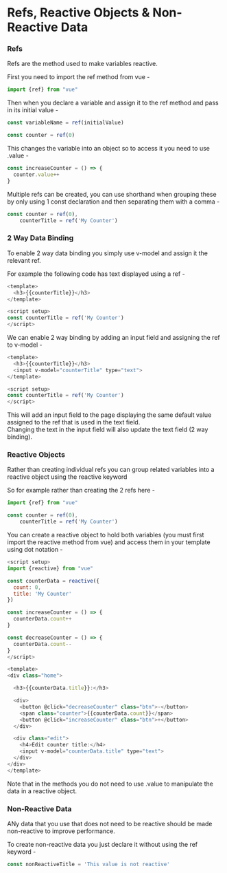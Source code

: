 # Refs, Reactive Objects &amp; Non-Reactive Data

### Refs

Refs are the method used to make variables reactive.

First you need to import the ref method from vue -

```Javascript
import {ref} from "vue"
```

Then when you declare a variable and assign it to the ref method and pass in its initial value -

```Javascript
const variableName = ref(initialValue)

const counter = ref(0)
```

This changes the variable into an object so to access it you need to use .value -

```Javascript
const increaseCounter = () => {
  counter.value++
}
```

Multiple refs can be created, you can use shorthand when grouping these by only using 1 const declaration and
then separating them with a comma -

```Javascript
const counter = ref(0),
    counterTitle = ref('My Counter')
```

### 2 Way Data Binding

To enable 2 way data binding you simply use v-model and assign it the relevant ref.


For example the following code has text displayed using a ref -
```Javascript
<template>
  <h3>{{counterTitle}}</h3>
</template>

<script setup>
const counterTitle = ref('My Counter')
</script>
```

We can enable 2 way binding by adding an input field and assigning the ref to v-model -

```Javascript
<template>
  <h3>{{counterTitle}}</h3>
  <input v-model="counterTitle" type="text">
</template>

<script setup>
const counterTitle = ref('My Counter')
</script>
```

This will add an input field to the page displaying the same default value assigned to the ref 
that is used in the text field.   
Changing the text in the input field will also update the text field (2 way binding).

### Reactive Objects

Rather than creating individual refs you can group related variables into a reactive object
using the reactive keyword

So for example rather than creating the 2 refs here -

```Javascript
import {ref} from "vue"

const counter = ref(0),
    counterTitle = ref('My Counter')
```

You can create a reactive object to hold both variables (you must first import the reactive method
from vue) and access them in your template using dot notation -

```Javascript
<script setup>
import {reactive} from "vue"

const counterData = reactive({
  count: 0,
  title: 'My Counter'
})

const increaseCounter = () => {
  counterData.count++
}

const decreaseCounter = () => {
  counterData.count--
}
</script>

<template>
<div class="home">

  <h3>{{counterData.title}}:</h3>

  <div>
    <button @click="decreaseCounter" class="btn">-</button>
    <span class="counter">{{counterData.count}}</span>
    <button @click="increaseCounter" class="btn">+</button>
  </div>

  <div class="edit">
    <h4>Edit counter title:</h4>
    <input v-model="counterData.title" type="text">
  </div>
</div>
</template>
```

Note that in the methods you do not need to use .value to manipulate the data in 
a reactive object.

### Non-Reactive Data

ANy data that you use that does not need to be reactive should be made non-reactive to improve performance.

To create non-reactive data you just declare it without using the ref keyword -

```Javascript
const nonReactiveTitle = 'This value is not reactive'
```